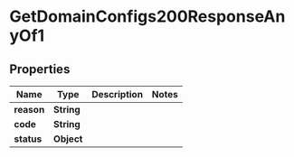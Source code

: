 

# GetDomainConfigs200ResponseAnyOf1


## Properties

| Name | Type | Description | Notes |
|------------ | ------------- | ------------- | -------------|
|**reason** | **String** |  |  |
|**code** | **String** |  |  |
|**status** | **Object** |  |  |



